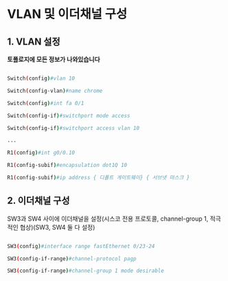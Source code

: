 # VLAN 및 이더채널 구성

## 1. VLAN 설정

**토폴로지에 모든 정보가 나와있습니다**

```bash

Switch(config)#vlan 10

Switch(config-vlan)#name chrome

Switch(config)#int fa 0/1

Switch(config-if)#switchport mode access

Switch(config-if)#switchport access vlan 10

...

R1(config)#int g0/0.10

R1(config-subif)#encapsulation dot1Q 10

R1(config-subif)#ip address { 디폴트 게이트웨이} { 서브넷 마스크 }
```

## 2. 이더채널 구성

SW3과 SW4 사이에 이더채널을 설정(시스코 전용 프로토콜, channel-group 1, 적극적인 협상)(SW3, SW4 둘 다 설정)

```bash

SW3(config)#interface range fastEthernet 0/23-24

SW3(config-if-range)#channel-protocol pagp

SW3(config-if-range)#channel-group 1 mode desirable
```

